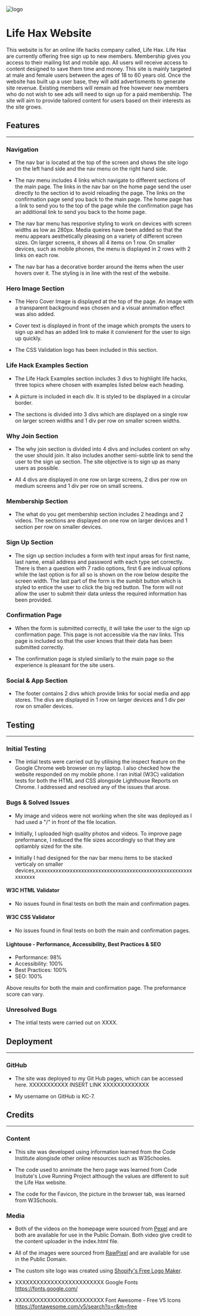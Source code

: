 ![logo](../life-hacks-v2/assets/images/logo_transparent_cropped.webp)

# Life Hax Website

This website is for an online life hacks company called, Life Hax. Life Hax are currently offering free sign up to new members. Membership gives you access to their mailing list and mobile app. All users will receive access to content designed to save them time and money. This site is mainly targeted at male and female users between the ages of 18 to 60 years old. Once the website has built up a user base, they will add advertisments to generate site revenue. Existing members will remain ad free however new members who do not wish to see ads will need to sign up for a paid membership. The site will aim to provide tailored content for users based on their interests as the site grows. 

## Features
----

### Navigation

- The nav bar is located at the top of the screen and shows the site logo on the left hand side and the nav menu on the right hand side. 

- The nav menu includes 4 links which navigate to different sections of the main page. The links in the nav bar on the home page send the user directly to the section id to avoid reloading the page. The links on the confirmation page send you back to the main page. The home page has a link to send you to the top of the page while the confirmation page has an additional link to send you back to the home page. 

- The nav bar menu has responive styling to work on devices with screen widths as low as 280px. Media queires have been added so that the menu appears aesthetically pleasing on a variety of different screen sizes. On larger screens, it shows all 4 items on 1 row. On smaller devices, such as mobile phones, the menu is displayed in 2 rows with 2 links on each row. 

- The nav bar has a decorative border around the items when the user hovers over it. The styling is in line with the rest of the website. 


### Hero Image Section

- The Hero Cover Image is displayed at the top of the page. An image with a transparent background was chosen and a visual annimation effect was also added.

- Cover text is displayed in front of the image which prompts the users to sign up and has an added link to make it convienent for the user to sign up quickly. 

- The CSS Validation logo has been included in this section. 


### Life Hack Examples Section

- The Life Hack Examples section includes 3 divs to highlight life hacks, three topics where chosen with examples listed below each heading. 

- A picture is included in each div. It is styled to be displayed in a circular border. 

- The sections is divided into 3 divs which are displayed on a single row on larger screen widths and 1 div per row on smaller screen widths. 


### Why Join Section

- The why join section is divided into 4 divs and includes content on why the user should join. It also includes another semi-subtle link to send the user to the sign up section. The site objective is to sign up as many users as possible.

- All 4 divs are displayed in one row on large screens, 2 divs per row on medium screens and 1 div per row on small screens.


### Membership Section

- The what do you get membership section includes 2 headings and 2 videos. The sections are displayed on one row on larger devices and 1 section per row on smaller devices. 


### Sign Up Section

- The sign up section includes a form with text input areas for first name, last name, email address and password with each type set correctly. There is then a question with 7 radio options, first 6 are indivual options while the last option is for all so is shown on the row below despite the screen width. The last part of the form is the sumbit button which is styled to entice the user to click the big red button. The form will not allow the user to submit their data unless the required information has been provided. 


### Confirmation Page

- When the form is submitted correctly, it will take the user to the sign up confirmation page. This page is not accessible via the nav links. This page is included so that the user knows that their data has been submitted correctly. 

- The confirmation page is styled similarly to the main page so the experience is pleasant for the site users. 


### Social & App Section

- The footer contains 2 divs which provide links for social media and app stores. The divs are displayed in 1 row on larger devices and 1 div per row on smaller devices. 


## Testing
----


### Initial Testing

- The intial tests were carried out by utilising the inspect feature on the Google Chrome web browser on my laptop. I also checked how the website responded on my mobile phone. I ran initial (W3C) validation tests for both the HTML and CSS alongside Lighthouse Reports on Chrome. I addressed and resolved any of the issues that arose. 


### Bugs & Solved Issues

- My image and videos were not working when the site was deployed as I had used a "/" in front of the file location. 

- Initially, I uploaded high quality photos and videos. To improve page preformance, I reduced the file sizes accordingly so that they are optiambly sized for the site. 

- Initially I had designed for the nav bar menu items to be stacked verticaly on smaller devices,xxxxxxxxxxxxxxxxxxxxxxxxxxxxxxxxxxxxxxxxxxxxxxxxxxxxxxxxxxxxxx


#### W3C HTML Validator

- No issues found in final tests on both the main and confirmation pages.


#### W3C CSS Validator

- No issues found in final tests on both the main and confirmation pages.


#### Lightouse - Performance, Accessibility, Best Practices & SEO

- Performance: 98%
- Accessibility: 100%
- Best Practices: 100%
- SEO: 100%

Above results for both the main and confirmation page. The preformance score can vary. 

### Unresolved Bugs

- The intial tests were carried out on XXXX. 


## Deployment
----

### GitHub

- The site was deployed to my Git Hub pages, which can be accessed here. XXXXXXXXXXX INSERT LINK XXXXXXXXXXXXX

- My username on GitHub is KC-7.


## Credits
----

### Content

- This site was developed using information learned from the Code Institute alongisde other online resources such as W3Schooles. 

- The code used to annimate the hero page was learned from Code Insitute's Love Running Project although the values are different to suit the Life Hax website. 

- The code for the Favicon, the picture in the browser tab, was learned from W3Schools.


### Media

- Both of the videos on the homepage were sourced from <a href="https://www.rawpixel.com/public-domain" target="_blank" rel="noopener" aria-label="Link to Pexel's Home Page (opens in new tab)">Pexel</a> and are both are available for use in the Public Domain. Both video give credit to the content uploader in the index.html file. 

- All of the images were sourced from <a href="https://www.rawpixel.com/public-domain" target="_blank" rel="noopener" aria-label="Link to RawPixel's Public Domain Content (opens in new tab)">RawPixel</a> and are available for use in the Public Domain.

- The custom site logo was created using <a href="https://www.shopify.com/tools/logo-maker" target="_blank" rel="noopener" aria-label="Link to Shopify's Logo Maker (opens in new tab)">Shopify's Free Logo Maker</a>.

- XXXXXXXXXXXXXXXXXXXXXXXXX Google Fonts https://fonts.google.com/

- XXXXXXXXXXXXXXXXXXXXXXXXX Font Awesome - Free V5 Icons https://fontawesome.com/v5/search?o=r&m=free